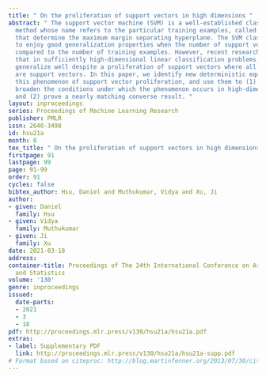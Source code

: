 ```yaml
---
title: " On the proliferation of support vectors in high dimensions "
abstract: " The support vector machine (SVM) is a well-established classification
  method whose name refers to the particular training examples, called support vectors,
  that determine the maximum margin separating hyperplane. The SVM classifier is known
  to enjoy good generalization properties when the number of support vectors is small
  compared to the number of training examples. However, recent research has shown
  that in sufficiently high-dimensional linear classification problems, the SVM can
  generalize well despite a proliferation of support vectors where all training examples
  are support vectors. In this paper, we identify new deterministic equivalences for
  this phenomenon of support vector proliferation, and use them to (1) substantially
  broaden the conditions under which the phenomenon occurs in high-dimensional settings,
  and (2) prove a nearly matching converse result. "
layout: inproceedings
series: Proceedings of Machine Learning Research
publisher: PMLR
issn: 2640-3498
id: hsu21a
month: 0
tex_title: " On the proliferation of support vectors in high dimensions "
firstpage: 91
lastpage: 99
page: 91-99
order: 91
cycles: false
bibtex_author: Hsu, Daniel and Muthukumar, Vidya and Xu, Ji
author:
- given: Daniel
  family: Hsu
- given: Vidya
  family: Muthukumar
- given: Ji
  family: Xu
date: 2021-03-18
address:
container-title: Proceedings of The 24th International Conference on Artificial Intelligence
  and Statistics
volume: '130'
genre: inproceedings
issued:
  date-parts:
  - 2021
  - 3
  - 18
pdf: http://proceedings.mlr.press/v130/hsu21a/hsu21a.pdf
extras:
- label: Supplementary PDF
  link: http://proceedings.mlr.press/v130/hsu21a/hsu21a-supp.pdf
# Format based on citeproc: http://blog.martinfenner.org/2013/07/30/citeproc-yaml-for-bibliographies/
---
```

